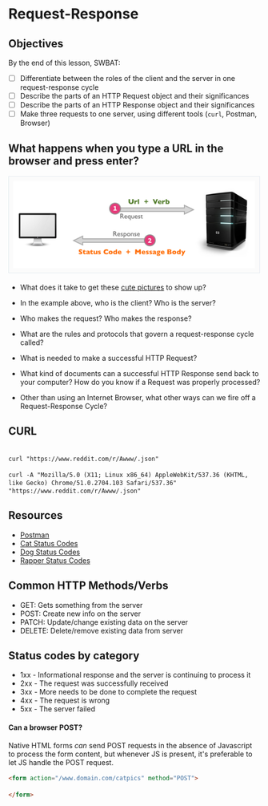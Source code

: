 # Request-Response

## Objectives
  By the end of this lesson, SWBAT:
- [ ] Differentiate between the roles of the client and the server in one request-response cycle
- [ ] Describe the parts of an HTTP Request object and their significances
- [ ] Describe the parts of an HTTP Response object and their significances
- [ ] Make three requests to one server, using different tools (`curl`, Postman, Browser)

## What happens when you type a URL in the browser and press enter?

![request_resp](./req_resp.png)

- What does it take to get these [cute pictures](https://www.reddit.com/r/Awww/) to show up?

- In the example above, who is the client? Who is the server?

- Who makes the request? Who makes the response? 

- What are the rules and protocols that govern a request-response cycle called?

- What is needed to make a successful HTTP Request?

- What kind of documents can a successful HTTP Response send back to your computer? How do you know if a Request was properly processed?  

- Other than using an Internet Browser, what other ways can we fire off a Request-Response Cycle?

## CURL

```shell

curl "https://www.reddit.com/r/Awww/.json"

curl -A "Mozilla/5.0 (X11; Linux x86_64) AppleWebKit/537.36 (KHTML, like Gecko) Chrome/51.0.2704.103 Safari/537.36" "https://www.reddit.com/r/Awww/.json"

```

## Resources

- [Postman](https://www.postman.com/)
- [Cat Status Codes](https://http.cat/)
- [Dog Status Codes](https://httpstatusdogs.com/)
- [Rapper Status Codes](http://httpstatusrappers.com/)


## Common HTTP Methods/Verbs
- GET: Gets something from the server
- POST: Create new info on the server
- PATCH: Update/change existing data on the server
- DELETE: Delete/remove existing data from server

## Status codes by category
- 1xx - Informational response and the server is continuing to process it
- 2xx - The request was successfully received
- 3xx - More needs to be done to complete the request 
- 4xx - The request is wrong
- 5xx - The server failed


#### Can a browser POST?
Native HTML forms _can_ send POST requests in the absence of Javascript to process the form content, but whenever JS is present, it's preferable to let JS handle the POST request.
```HTML
<form action="/www.domain.com/catpics" method="POST"> 

</form>
```

